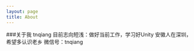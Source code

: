 ```yaml
---
layout: page
title: About
---
```



###关于我
tnqiang
目前志向短浅：做好当前工作，学习好Unity
安徽人在深圳，希望多认识老乡
微信号：tnqiang
